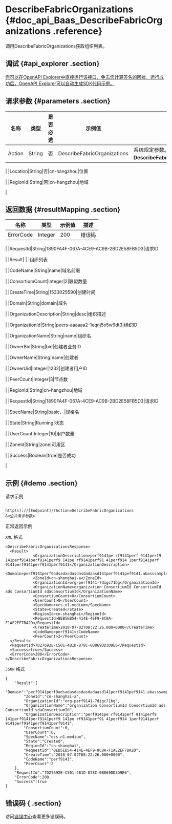 # DescribeFabricOrganizations {#doc_api_Baas_DescribeFabricOrganizations .reference}

调用DescribeFabricOrganizations获取组织列表。

## 调试 {#api_explorer .section}

[您可以在OpenAPI Explorer中直接运行该接口，免去您计算签名的困扰。运行成功后，OpenAPI Explorer可以自动生成SDK代码示例。](https://api.aliyun.com/#product=Baas&api=DescribeFabricOrganizations&type=RPC&version=2018-12-21)

## 请求参数 {#parameters .section}

|名称|类型|是否必选|示例值|描述|
|--|--|----|---|--|
|Action|String|否|DescribeFabricOrganizations|系统规定参数。取值：**DescribeFabricOrganizations**。

 |
|Location|String|否|cn-hangzhou|位置

 |
|RegionId|String|否|cn-hangzhou|地域

 |

## 返回数据 {#resultMapping .section}

|名称|类型|示例值|描述|
|--|--|---|--|
|ErrorCode|Integer|200|错误码

 |
|RequestId|String|1890FA4F-067A-4CE9-AC9B-2BD2E58FB5D3|请求ID

 |
|Result| | |组织列表

 |
|CodeName|String|name|域名前缀

 |
|ConsortiumCount|Integer|2|联盟数量

 |
|CreateTime|String|1533025590|创建时间

 |
|Domain|String|domain|域名

 |
|OrganizationDescription|String|desc|组织描述

 |
|OrganizationId|String|peers-aaaaaa2-1eqnj5o5w9dt3|组织ID

 |
|OrganizationName|String|name|组织名

 |
|OwnerBid|String|bid|创建者业务ID

 |
|OwnerName|String|name|创建者

 |
|OwnerUid|Integer|1232|创建者用户ID

 |
|PeerCount|Integer|3|节点数

 |
|RegionId|String|cn-hangzhou|地域

 |
|RequestId|String|1890FA4F-067A-4CE9-AC9B-2BD2E58FB5D3|请求ID

 |
|SpecName|String|basic、|规格名

 |
|State|String|Running|状态

 |
|UserCount|Integer|10|用户数量

 |
|ZoneId|String|zone|可用区

 |
|Success|Boolean|true|是否成功

 |

## 示例 {#demo .section}

请求示例

``` {#request_demo}

http(s)://[Endpoint]/?Action=DescribeFabricOrganizations
&<公共请求参数>

```

正常返回示例

`XML` 格式

``` {#xml_return_success_demo}
<DescribeFabricOrganizationsResponse>
  <Result>
		    <OrganizationDescription>perf9141pe rf9141perf 9141perf9 141perf9141perf9141perf9 141pe rf9141perf91 41perf914 1perf9141perf 9141perf9141perf9141perf9141</OrganizationDescription>
		    <Domain>perf9141perf9adsadasdasdasdadaasd141perf9141pef9141.abasssample.cc</Domain>
		    <ZoneId>cn-shanghai-a</ZoneId>
		    <OrganizationId>org-perf9141-7digc71bg</OrganizationId>
		    <OrganizationName>organization ConsortiumId ConsortiumId ads ConsortiumId sdaConsortiumId</OrganizationName>
		    <ConsortiumCount>0</ConsortiumCount>
		    <UserCount>0</UserCount>
		    <SpecName>ecs.n1.medium</SpecName>
		    <State>Created</State>
		    <RegionId>cn-shanghai</RegionId>
		    <RequestId>BEB5EB54-414E-4EF9-8C8A-F1AE2EF7BA2D</RequestId>
		    <CreateTime>2018-07-02T08:22:26.000+0000</CreateTime>
		    <CodeName>perf9141</CodeName>
		    <PeerCount>2</PeerCount>
  </Result>
  <RequestId>7D27692E-C501-4B1D-878C-0B869DD3D9E6</RequestId>
  <Success>true</Success>
  <ErrorCode>200</ErrorCode>
</DescribeFabricOrganizationsResponse>
```

`JSON` 格式

``` {#json_return_success_demo}
{
	"Result":{
		"Domain":"perf9141perf9adsadasdasdasdadaasd141perf9141pef9141.abasssample.cc",
		"ZoneId":"cn-shanghai-a",
		"OrganizationId":"org-perf9141-7digc71bg",
		"OrganizationName":"organization ConsortiumId ConsortiumId ads ConsortiumId sdaConsortiumId",
		"OrganizationDescription":"perf9141pe rf9141perf 9141perf9 141perf9141perf9141perf9 141pe rf9141perf91 41perf914 1perf9141perf 9141perf9141perf9141perf9141",
		"ConsortiumCount":0,
		"UserCount":0,
		"SpecName":"ecs.n1.medium",
		"State":"Created",
		"RegionId":"cn-shanghai",
		"RequestId":"BEB5EB54-414E-4EF9-8C8A-F1AE2EF7BA2D",
		"CreateTime":"2018-07-02T08:22:26.000+0000",
		"CodeName":"perf9141",
		"PeerCount":2
	},
	"RequestId":"7D27692E-C501-4B1D-878C-0B869DD3D9E6",
	"ErrorCode":200,
	"Success":true
}
```

## 错误码 { .section}

访问[错误中心](https://error-center.aliyun.com/status/product/Baas)查看更多错误码。

